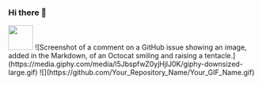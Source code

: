 ### Hi there 👋
<img height="50" src="https://media.giphy.com/media/l5JbspfwZ0yjHjlJ0K/giphy-downsized-large.gif"/>
![Screenshot of a comment on a GitHub issue showing an image, added in the Markdown, of an Octocat smiling and raising a tentacle.](https://media.giphy.com/media/l5JbspfwZ0yjHjlJ0K/giphy-downsized-large.gif)
![](https://github.com/Your_Repository_Name/Your_GIF_Name.gif)
<!--
**anh-8922/anh-8922** is a ✨ _special_ ✨ repository because its `README.md` (this file) appears on your GitHub profile.

Here are some ideas to get you started:

- 🔭 I’m currently working on ...
- 🌱 I’m currently learning ...
- 👯 I’m looking to collaborate on ...
- 🤔 I’m looking for help with ...
- 💬 Ask me about ...
- 📫 How to reach me: ...
- 😄 Pronouns: ...
- ⚡ Fun fact: ...
-->
